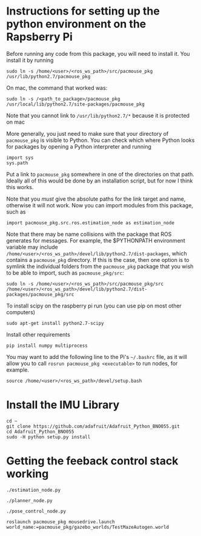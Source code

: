 # Instructions for setting up the python environment on the Rapsberry Pi

Before running any code from this package, you will need to install it. You 
install it by running

```
sudo ln -s /home/<user>/<ros_ws_path>/src/pacmouse_pkg /usr/lib/python2.7/pacmouse_pkg
```

On mac, the command that worked was:
 ```
sudo ln -s /<path_to_package>/pacmouse_pkg /usr/local/lib/python2.7/site-packages/pacmouse_pkg
```
Note that you cannot link to `/usr/lib/python2.7/*` because it is protected on mac

More generally, you just need to make sure that your directory of `pacmouse_pkg` is visible
to Python. You can check which where Python looks for packages by opening a Python interpreter
and running
```
import sys
sys.path
```
Put a link to `pacmouse_pkg` somewhere in one of the directories on that path.
Ideally all of this would be done by an installation script, but for now I think this works.


Note that you *must* give the absolute paths for the link target and name,
otherwise it will not work. Now you can import modules from this package, such
as 

```
import pacmouse_pkg.src.ros.estimation_node as estimation_node
```

Note that there may be name collisions with the package that ROS generates for messages. For example, the $PYTHONPATH environment variable may include `/home/<user>/<ros_ws_path>/devel/lib/python2.7/dist-packages`, which contains a `pacmouse_pkg` directory. If this is the case, then one option is to symlink the individual folders from the `pacmouse_pkg` package that you wish to be able to import, such as `pacmouse_pkg/src`:

```
sudo ln -s /home/<user>/<ros_ws_path>/src/pacmouse_pkg/src /home/<user>/<ros_ws_path>/devel/lib/python2.7/dist-packages/pacmouse_pkg/src
```

To install scipy on the raspberry pi run (you can use pip on most other computers)
```
sudo apt-get install python2.7-scipy
```

Install other requirements
```
pip install numpy multiprocess
```

You may want to add the following line to the Pi's `~/.bashrc` file, as it will
allow you to call `rosrun pacmouse_pkg <executable>` to run nodes, for example.

```
source /home/<user>/<ros_ws_path>/devel/setup.bash
```

# Install the IMU Library

```
cd ~
git clone https://github.com/adafruit/Adafruit_Python_BNO055.git
cd Adafruit_Python_BNO055
sudo -H python setup.py install
```

# Getting the feeback control stack working

```
./estimation_node.py
```

```
./planner_node.py
```

```
./pose_control_node.py
```

```
roslaunch pacmouse_pkg mousedrive.launch world_name:=pacmouse_pkg/gazebo_worlds/TestMazeAutogen.world
```
